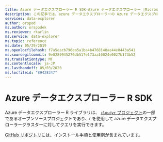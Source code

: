 ```yaml
---
title: Azure データエクスプローラー R SDK-Azure データエクスプローラー |Microsoft Docs
description: この記事では、azure データエクスプローラーの Azure データエクスプローラー R SDK について説明します。
services: data-explorer
author: orspod
ms.author: orspodek
ms.reviewer: rkarlin
ms.service: data-explorer
ms.topic: reference
ms.date: 05/29/2019
ms.openlocfilehash: f7a5eacb796ea5a1ba4b4768148ae44e0443a541
ms.sourcegitcommit: 9e0289945270db517e173aa10024e0027b173b52
ms.translationtype: MT
ms.contentlocale: ja-JP
ms.lasthandoff: 09/03/2020
ms.locfileid: "89428347"
---
```

# <a name="azure-data-explorer-r-sdk"></a>Azure データエクスプローラー R SDK

Azure データエクスプローラー R ライブラリは、 [ `cloudyr` プロジェクト](https://github.com/cloudyr)の一部であるオープンソースプロジェクトであり、r を使用して azure データエクスプローラークラスターに対してクエリを実行できます。

[GitHub リポジトリ](https://github.com/cloudyr/AzureKusto)には、インストール手順と使用例が含まれています。
